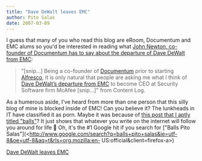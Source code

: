 ```yaml
---
title: "Dave DeWalt leaves EMC"
author: Pito Salas
date: 2007-03-09
---
```




I guess that many of you who read this blog are eRoom, Documentum and EMC
alums so you'd be interested in reading what [John Newton, co-founder of
Documentum has to say about the departure of Dave DeWalt from
EMC](<http://newton.typepad.com/content/2007/03/the_departed_da.html>):

> "[snip…] Being a co-founder of [Documentum](<http://www.documentum.com/>)
> prior to starting [Alfresco](<http://www.alfresco.com/>), it is only natural
> that people are asking me what I think of [Dave DeWalt’s departure from
> EMC](<http://www.informationweek.com/news/showArticle.jhtml?articleID=197800441>)
> to become CEO at Security Software firm McAfee [snip…]" from Content Log.

As a humerous aside, I've heard from more than one person that this silly blog
of mine is blocked inside of EMC! Can you believe it? The lunkheads in IT have
classified it as porn. Maybe it was because of [this post that I aptly titled
"balls"](</2004/06/12/balls/>)? It just shows that whatever you write on the
internet will follow you around for life 🙂 Oh, it's the #1 Google hit if you
search for ["Balls Pito
Salas"](<http://www.google.com/search?q=balls+pito+salas&ie=utf-8&oe=utf-8&aq=t&rls=org.mozilla:en-
US:official&client=firefox-a>)


[Dave DeWalt leaves EMC](None)
